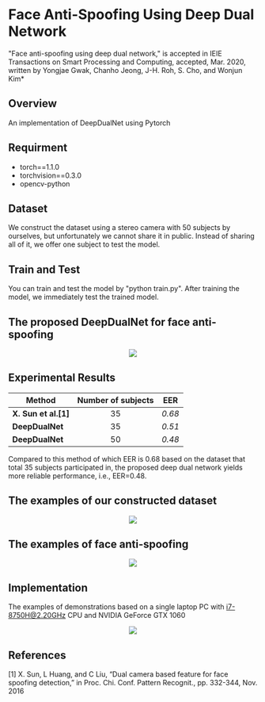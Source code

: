 # Face Anti-Spoofing Using Deep Dual Network

"Face anti-spoofing using deep dual network," is accepted in IEIE Transactions on Smart Processing and Computing, accepted, Mar. 2020, written by Yongjae Gwak, Chanho Jeong, J-H. Roh, S. Cho, and Wonjun Kim*

## Overview

An implementation of DeepDualNet using Pytorch

## Requirment

* torch==1.1.0
* torchvision==0.3.0
* opencv-python

## Dataset

We construct the dataset using a stereo camera with 50 subjects by ourselves, but unfortunately we cannot share it in public. Instead of sharing all of it, we offer one subject to test the model.

## Train and Test

You can train and test the model by "python train.py". After training the model, we immediately test the trained model.

## The proposed DeepDualNet for face anti-spoofing

<p align="center">
<img src="https://user-images.githubusercontent.com/58552068/78256268-43d47380-7533-11ea-94fc-ed5028101f76.jpg" />
</p>

## Experimental Results

|  <center>Method</center> |  <center>Number of subjects</center> |  <center>EER</center> |
|:--------|:--------:|--------:|
|**X. Sun et al.[1]** | <center>35</center> |*0.68* |
|**DeepDualNet** | <center>35</center> |*0.51* |
|**DeepDualNet** | <center>50</center> |*0.48* |

Compared to this method of which EER is 0.68 based on the dataset that total 35 subjects participated in, the proposed deep dual network yields more reliable performance, i.e., EER=0.48.



## The examples of our constructed dataset
<p align="center">
<img src="https://user-images.githubusercontent.com/58552068/70987797-f4914100-2103-11ea-8f81-7dbf3ec12540.png" />
</p>


## The examples of face anti-spoofing
<p align="center">
 
<img src="https://user-images.githubusercontent.com/58552068/70986583-877cac00-2101-11ea-843c-7bda09c5e107.png" />
</p>

## Implementation

The examples of demonstrations based on a single laptop PC with i7-8750H@2.20GHz CPU and NVIDIA GeForce GTX 1060 

<p align="center">
<img src="https://user-images.githubusercontent.com/58552068/70986341-0e7d5480-2101-11ea-89bf-d51c5a9b0340.png" />
</p>


## References
[1] X. Sun, L Huang, and C Liu, “Dual camera based feature for face spoofing detection,” in Proc. Chi. Conf. Pattern Recognit., pp. 332-344, Nov. 2016

